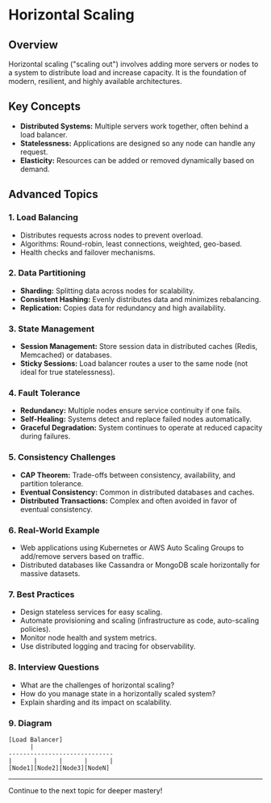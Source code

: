 # Horizontal Scaling

## Overview
Horizontal scaling ("scaling out") involves adding more servers or nodes to a system to distribute load and increase capacity. It is the foundation of modern, resilient, and highly available architectures.

## Key Concepts
- **Distributed Systems:** Multiple servers work together, often behind a load balancer.
- **Statelessness:** Applications are designed so any node can handle any request.
- **Elasticity:** Resources can be added or removed dynamically based on demand.

## Advanced Topics
### 1. Load Balancing
- Distributes requests across nodes to prevent overload.
- Algorithms: Round-robin, least connections, weighted, geo-based.
- Health checks and failover mechanisms.

### 2. Data Partitioning
- **Sharding:** Splitting data across nodes for scalability.
- **Consistent Hashing:** Evenly distributes data and minimizes rebalancing.
- **Replication:** Copies data for redundancy and high availability.

### 3. State Management
- **Session Management:** Store session data in distributed caches (Redis, Memcached) or databases.
- **Sticky Sessions:** Load balancer routes a user to the same node (not ideal for true statelessness).

### 4. Fault Tolerance
- **Redundancy:** Multiple nodes ensure service continuity if one fails.
- **Self-Healing:** Systems detect and replace failed nodes automatically.
- **Graceful Degradation:** System continues to operate at reduced capacity during failures.

### 5. Consistency Challenges
- **CAP Theorem:** Trade-offs between consistency, availability, and partition tolerance.
- **Eventual Consistency:** Common in distributed databases and caches.
- **Distributed Transactions:** Complex and often avoided in favor of eventual consistency.

### 6. Real-World Example
- Web applications using Kubernetes or AWS Auto Scaling Groups to add/remove servers based on traffic.
- Distributed databases like Cassandra or MongoDB scale horizontally for massive datasets.

### 7. Best Practices
- Design stateless services for easy scaling.
- Automate provisioning and scaling (infrastructure as code, auto-scaling policies).
- Monitor node health and system metrics.
- Use distributed logging and tracing for observability.

### 8. Interview Questions
- What are the challenges of horizontal scaling?
- How do you manage state in a horizontally scaled system?
- Explain sharding and its impact on scalability.

### 9. Diagram
```
[Load Balancer]
      |
-----------------------------
|      |      |      |      |
[Node1][Node2][Node3][NodeN]
```

---
Continue to the next topic for deeper mastery!